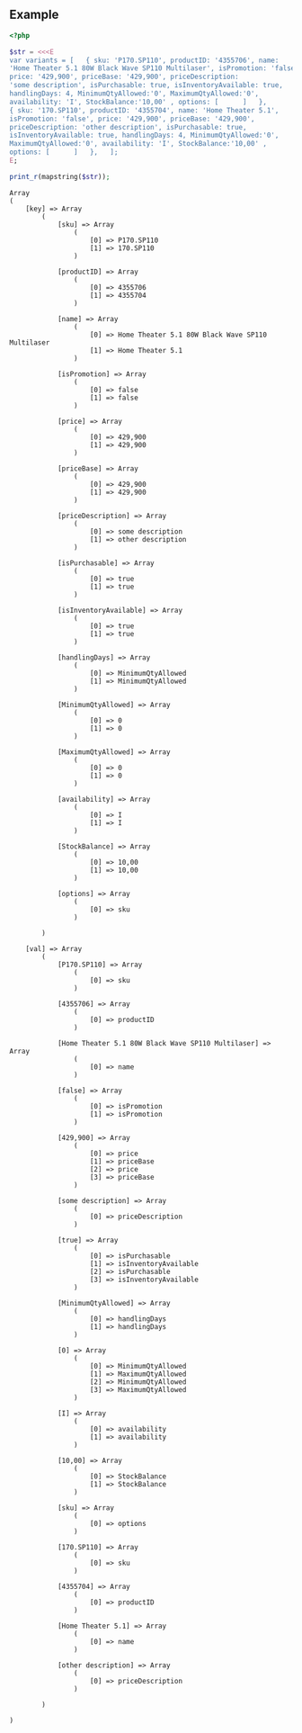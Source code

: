 
Example
-------

```php
<?php

$str = <<<E
var variants = [   { sku: 'P170.SP110', productID: '4355706', name:
'Home Theater 5.1 80W Black Wave SP110 Multilaser', isPromotion: 'false',
price: '429,900', priceBase: '429,900', priceDescription: 
'some description', isPurchasable: true, isInventoryAvailable: true, 
handlingDays: 4, MinimumQtyAllowed:'0', MaximumQtyAllowed:'0', 
availability: 'I', StockBalance:'10,00' , options: [      ]   },
{ sku: '170.SP110', productID: '4355704', name: 'Home Theater 5.1',
isPromotion: 'false', price: '429,900', priceBase: '429,900',
priceDescription: 'other description', isPurchasable: true,
isInventoryAvailable: true, handlingDays: 4, MinimumQtyAllowed:'0',
MaximumQtyAllowed:'0', availability: 'I', StockBalance:'10,00' ,
options: [      ]   },   ];
E;

print_r(mapstring($str));
```

	Array
	(
		[key] => Array
			(
				[sku] => Array
					(
						[0] => P170.SP110
						[1] => 170.SP110
					)

				[productID] => Array
					(
						[0] => 4355706
						[1] => 4355704
					)

				[name] => Array
					(
						[0] => Home Theater 5.1 80W Black Wave SP110 Multilaser
						[1] => Home Theater 5.1
					)

				[isPromotion] => Array
					(
						[0] => false
						[1] => false
					)

				[price] => Array
					(
						[0] => 429,900
						[1] => 429,900
					)

				[priceBase] => Array
					(
						[0] => 429,900
						[1] => 429,900
					)

				[priceDescription] => Array
					(
						[0] => some description
						[1] => other description
					)

				[isPurchasable] => Array
					(
						[0] => true
						[1] => true
					)

				[isInventoryAvailable] => Array
					(
						[0] => true
						[1] => true
					)

				[handlingDays] => Array
					(
						[0] => MinimumQtyAllowed
						[1] => MinimumQtyAllowed
					)

				[MinimumQtyAllowed] => Array
					(
						[0] => 0
						[1] => 0
					)

				[MaximumQtyAllowed] => Array
					(
						[0] => 0
						[1] => 0
					)

				[availability] => Array
					(
						[0] => I
						[1] => I
					)

				[StockBalance] => Array
					(
						[0] => 10,00
						[1] => 10,00
					)

				[options] => Array
					(
						[0] => sku
					)

			)

		[val] => Array
			(
				[P170.SP110] => Array
					(
						[0] => sku
					)

				[4355706] => Array
					(
						[0] => productID
					)

				[Home Theater 5.1 80W Black Wave SP110 Multilaser] => Array
					(
						[0] => name
					)

				[false] => Array
					(
						[0] => isPromotion
						[1] => isPromotion
					)

				[429,900] => Array
					(
						[0] => price
						[1] => priceBase
						[2] => price
						[3] => priceBase
					)

				[some description] => Array
					(
						[0] => priceDescription
					)

				[true] => Array
					(
						[0] => isPurchasable
						[1] => isInventoryAvailable
						[2] => isPurchasable
						[3] => isInventoryAvailable
					)

				[MinimumQtyAllowed] => Array
					(
						[0] => handlingDays
						[1] => handlingDays
					)

				[0] => Array
					(
						[0] => MinimumQtyAllowed
						[1] => MaximumQtyAllowed
						[2] => MinimumQtyAllowed
						[3] => MaximumQtyAllowed
					)

				[I] => Array
					(
						[0] => availability
						[1] => availability
					)

				[10,00] => Array
					(
						[0] => StockBalance
						[1] => StockBalance
					)

				[sku] => Array
					(
						[0] => options
					)

				[170.SP110] => Array
					(
						[0] => sku
					)

				[4355704] => Array
					(
						[0] => productID
					)

				[Home Theater 5.1] => Array
					(
						[0] => name
					)

				[other description] => Array
					(
						[0] => priceDescription
					)

			)

	)